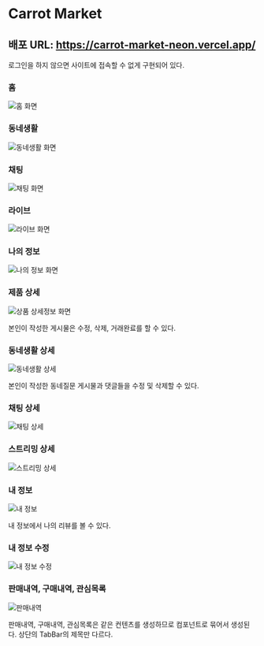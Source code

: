 # Carrot Market

## 배포 URL: https://carrot-market-neon.vercel.app/
로그인을 하지 않으면 사이트에 접속할 수 없게 구현되어 있다.

### 홈
![홈 화면](https://user-images.githubusercontent.com/88128323/227759295-28d3df3b-8837-497c-a13b-f2f4af48095a.PNG)

### 동네생활
![동네생활 화면](https://user-images.githubusercontent.com/88128323/227759521-aaa37650-9b93-47cb-b7dd-885dc9968b4a.PNG)

### 채팅
![채팅 화면](https://user-images.githubusercontent.com/88128323/227759543-cbb48840-9af7-414d-ad7f-21bebbc915f8.PNG)

### 라이브
![라이브 화면](https://user-images.githubusercontent.com/88128323/227759695-b7f88d65-2ceb-4ef3-bd1d-40b3f2e46f84.PNG)

### 나의 정보
![나의 정보 화면](https://user-images.githubusercontent.com/88128323/227759710-9e56d2f7-0acf-4556-aefc-e4806f481122.PNG)

### 제품 상세
![상품 상세정보 화면](https://user-images.githubusercontent.com/88128323/227759736-2a4e7ad5-e3e2-43f1-8fc3-5989897df28a.PNG)

본인이 작성한 게시물은 수정, 삭제, 거래완료를 할 수 있다.

### 동네생활 상세
![동네생활 상세](https://user-images.githubusercontent.com/88128323/227759814-a419da30-83b4-451f-9f89-7b70edf6b198.PNG)

본인이 작성한 동네질문 게시물과 댓글들을 수정 및 삭제할 수 있다.

### 채팅 상세
![채팅 상세](https://user-images.githubusercontent.com/88128323/227760118-c179f0ec-1bf8-486b-a4a8-d16291bc1738.PNG)

### 스트리밍 상세
![스트리밍 상세](https://user-images.githubusercontent.com/88128323/227760159-719e1c7e-5ff7-40c0-9515-2b23fbd78825.PNG)

### 내 정보
![내 정보](https://user-images.githubusercontent.com/88128323/227760184-913ac5a4-22c2-4dad-a486-db2278420047.PNG)

내 정보에서 나의 리뷰를 볼 수 있다.

### 내 정보 수정
![내 정보 수정](https://user-images.githubusercontent.com/88128323/227760255-544cb554-f4d7-4e3f-b2f9-0e99124a2cba.PNG)

### 판매내역, 구매내역, 관심목록
![판매내역](https://user-images.githubusercontent.com/88128323/227760562-17e81896-93f5-4e10-8e82-f19427680c27.PNG)

판매내역, 구매내역, 관심목록은 같은 컨텐츠를 생성하므로 컴포넌트로 묶어서 생성된다. 상단의 TabBar의 제목만 다르다.
